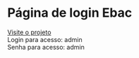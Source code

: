 # Página de login Ebac
[Visite o projeto](https://jonatasslc.github.io/pagina-login/) <br>
Login para acesso: admin <br>
Senha para acesso: admin

